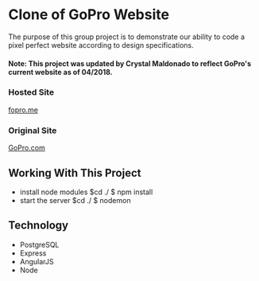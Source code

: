 # Clone of GoPro Website
The purpose of this group project is to demonstrate our ability to code a pixel perfect website according to
design specifications.

#### Note: This project was updated by Crystal Maldonado to reflect GoPro's current website as of 04/2018.

### Hosted Site

[fopro.me](http://fopro.me)

### Original Site

[GoPro.com](http://gopro.com)

## Working With This Project
- install node modules $cd ./ $ npm install
- start the server $cd ./ $ nodemon

## Technology
- PostgreSQL
- Express
- AngularJS
- Node
